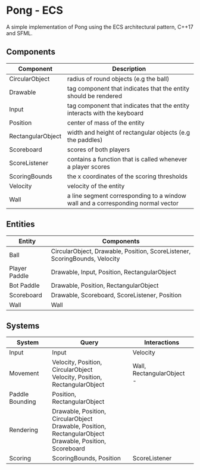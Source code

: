 # Pong - ECS

A simple implementation of Pong using the ECS architectural pattern, C++17 and SFML.

## Components

| Component         | Description |
|-------------------|-------------|
| CircularObject    | radius of round objects (e.g the ball) |
| Drawable          | tag component that indicates that the entity should be rendered |
| Input             | tag component that indicates that the entity interacts with the keyboard |
| Position          | center of mass of the entity |
| RectangularObject | width and height of rectangular objects (e.g the paddles) |
| Scoreboard        | scores of both players |
| ScoreListener     | contains a function that is called whenever a player scores |
| ScoringBounds     | the x coordinates of the scoring thresholds |
| Velocity          | velocity of the entity |
| Wall              | a line segment corresponding to a window wall and a corresponding normal vector |

## Entities

| Entity        | Components |
|---------------|------------|
| Ball          | CircularObject, Drawable, Position, ScoreListener, ScoringBounds, Velocity |
| Player Paddle | Drawable, Input, Position, RectangularObject |
| Bot Paddle    | Drawable, Position, RectangularObject |
| Scoreboard    | Drawable, Scoreboard, ScoreListener, Position |
| Wall          | Wall |

## Systems

| System          | Query | Interactions |
|-----------------|-------|--------------|
| Input           | Input | Velocity |
| Movement        | Velocity, Position, CircularObject<br>Velocity, Position, RectangularObject | Wall, RectangularObject<br>- |
| Paddle Bounding | Position, RectangularObject |  |
| Rendering       | Drawable, Position, CircularObject<br>Drawable, Position, RectangularObject<br>Drawable, Position, Scoreboard |  |
| Scoring         | ScoringBounds, Position | ScoreListener |
